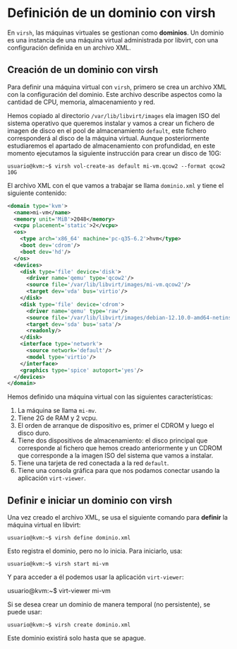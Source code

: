 # Definición de un dominio con virsh

En `virsh`, las máquinas virtuales se gestionan como **dominios**. Un dominio es una instancia de una máquina virtual administrada por libvirt, con una configuración definida en un archivo XML.  

## Creación de un dominio con virsh
Para definir una máquina virtual con `virsh`, primero se crea un archivo XML con la configuración del dominio. Este archivo describe aspectos como la cantidad de CPU, memoria, almacenamiento y red.  

Hemos copiado al directorio `/var/lib/libvirt/images` ela imagen ISO del sistema operativo que queremos instalar y vamos a crear un fichero de imagen de disco en el pool de almacenamiento `default`, este fichero corresponderá al disco de la máquina virtual. Aunque posteriormente estudiaremos el apartado de almacenamiento con profundidad, en este momento ejecutamos la siguiente instrucción para crear un disco de 10G:

```
usuario@kvm:~$ virsh vol-create-as default mi-vm.qcow2 --format qcow2 10G 
```

El archivo XML con el que vamos a trabajar se llama `dominio.xml` y tiene el siguiente contenido:

```xml
<domain type='kvm'>
  <name>mi-vm</name>
  <memory unit='MiB'>2048</memory>
  <vcpu placement='static'>2</vcpu>
  <os>
    <type arch='x86_64' machine='pc-q35-6.2'>hvm</type>
    <boot dev='cdrom'/>
    <boot dev='hd'/>
  </os>
  <devices>
    <disk type='file' device='disk'>
      <driver name='qemu' type='qcow2'/>
      <source file='/var/lib/libvirt/images/mi-vm.qcow2'/>
      <target dev='vda' bus='virtio'/>
    </disk>
    <disk type='file' device='cdrom'>
      <driver name='qemu' type='raw'/>
      <source file='/var/lib/libvirt/images/debian-12.10.0-amd64-netinst.iso' index='1'/>
      <target dev='sda' bus='sata'/>
      <readonly/>
    </disk>
    <interface type='network'>
      <source network='default'/>
      <model type='virtio'/>
    </interface>
    <graphics type='spice' autoport='yes'/>
  </devices>
</domain>
```

Hemos definido una máquina virtual con las siguientes características:

1. La máquina se llama `mi-mv`.
2. Tiene 2G de RAM y 2 vcpu.
3. El orden de arranque de dispositivo es, primer el CDROM y luego el disco duro.
4. Tiene dos dispositivos de almacenamiento: el disco principal que corresponde al fichero que hemos creado anteriormente y un CDROM que corresponde a la imagen ISO del sistema que vamos a instalar.
5. Tiene una tarjeta de red conectada a la red `default`.
6. Tiene una consola gráfica para que nos podamos conectar usando la aplicación `virt-viewer`.

## Definir e iniciar un dominio con virsh  

Una vez creado el archivo XML, se usa el siguiente comando para **definir** la máquina virtual en libvirt:  

```
usuario@kvm:~$ virsh define dominio.xml
```
Esto registra el dominio, pero no lo inicia. Para iniciarlo, usa:  
```
usuario@kvm:~$ virsh start mi-vm
```
Y para acceder a él podemos usar la aplicación `virt-viewer`:

usuario@kvm:~$ virt-viewer mi-vm

Si se desea crear un dominio de manera temporal (no persistente), se puede usar:  
```
usuario@kvm:~$ virsh create dominio.xml
```
Este dominio existirá solo hasta que se apague.

